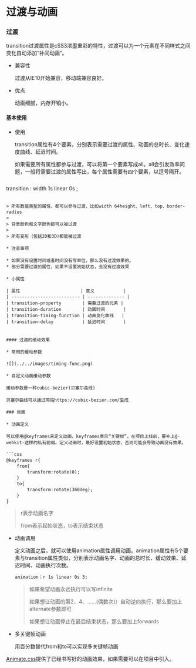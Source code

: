 # 过渡与动画

### 过渡

transition过渡属性是cSS3浓墨重彩的特性，过渡可以为一个元素在不同样式之间变化自动添加“补间动画”。

* 兼容性

  过渡从IE10开始兼容，移动端兼容良好。

* 优点

  动画细腻，内存开销小。

#### 基本使用

* 使用

  transition属性有4个要素，分别表示需要过渡的属性、动画的总时长、变化速度曲线、延迟时间。

  如果需要所有属性都参与过渡，可以将第一个要素写成all。all会引发效率问题，一般将需要过渡的属性写出，每个属性需要有四个要素，以逗号隔开。
  
  ```css
transition : width 1s linear 0s ;
  ```
  
  > 所有数值类型的属性，都可以参与过渡，比如width 64height、left、top、border-radius
  >
  > 背景颜色和文字颜色都可以被过渡
  >
  > 所有变形（包括2D和3D)都能被过渡
  
* 注意事项

  * 如果没有设置时间或者时间没有写单位，那么没有过渡效果的。
  * 部分需要过渡的属性，如果不设置初始状态，会没有过渡效果

* 小属性

  | 属性                       | 意义           |
  | -------------------------- | -------------- |
  | transition-property        | 需要过渡的元素 |
  | transition-duration        | 动画时间       |
  | transition-timing-function | 动画变化曲线   |
  | transition-delay           | 延迟时间       |


#### 过渡的缓动效果

* 常用的缓动参数

![](../../images/timing-func.png)

* 自定义动画缓动参数

  缓动参数是一种cubic-bezier(贝塞尔曲线)

  贝塞尔曲线可以通过网站https://cubic-bezier.com/生成

### 动画

* 动画定义

  可以使用@keyframes来定义动画，keyframes表示“关键帧”，在项目上线前，要补上@-webkit-这样的私有前缀。定义动画时，最好设置初始状态，否则可能会导致动画没有效果。

  ```css
  @keyframes r{
      from{
          transform:rotate(0);
      }
      to{
          transform:rotate(360deg);
      }
  }
  ```

  > r表示动画名字
  >
  > from表示起始状态，to表示结束状态

* 动画调用

  定义动画之后，就可以使用animation属性调用动画。animation属性有5个要素与transition属性类似，分别表示动画名字、动画的总时长、缓动效果、延迟时间、动画执行次数。

  ```css
  animation：r 1s linear 0s 3;
  ```

  > 如果希望动画永远执行可以写infinite
  >
  > 如果想让动画的第2、4、......(偶数次)）自动逆向执行，那么要加上alternate参数即可
  >
  > 如果想让动画停止在最后结束状态，那么要加上forwards

* 多关键帧动画

  用百分数替代from和to可以实现多关键帧动画

[Animate.css](https://animate.style/)提供了已经书写好的动画效果，如果需要可以在项目中引入。